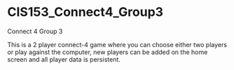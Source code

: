 # CIS153_Connect4_Group3
Connect 4 Group 3

This is a 2 player connect-4 game where you can choose either two players or play against the computer, new players can be added on the home screen and all player data is persistent.
